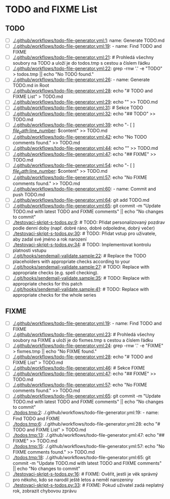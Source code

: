 # TODO and FIXME List

## TODO
- [ ] [./.github/workflows/todo-file-generator.yml:1](./.github/workflows/todo-file-generator.yml#L1): name: Generate TODO.md
- [ ] [./.github/workflows/todo-file-generator.yml:19](./.github/workflows/todo-file-generator.yml#L19):       - name: Find TODO and FIXME
- [ ] [./.github/workflows/todo-file-generator.yml:21](./.github/workflows/todo-file-generator.yml#L21):           # Prohledá všechny soubory na TODO a uloží je do todos.tmp s cestou a číslem řádku
- [ ] [./.github/workflows/todo-file-generator.yml:22](./.github/workflows/todo-file-generator.yml#L22):           grep -rnw '.' -e "TODO" > todos.tmp || echo "No TODO found."
- [ ] [./.github/workflows/todo-file-generator.yml:26](./.github/workflows/todo-file-generator.yml#L26):       - name: Generate TODO.md in Root
- [ ] [./.github/workflows/todo-file-generator.yml:28](./.github/workflows/todo-file-generator.yml#L28):           echo "# TODO and FIXME List" > TODO.md
- [ ] [./.github/workflows/todo-file-generator.yml:29](./.github/workflows/todo-file-generator.yml#L29):           echo "" >> TODO.md
- [ ] [./.github/workflows/todo-file-generator.yml:31](./.github/workflows/todo-file-generator.yml#L31):           # Sekce TODO
- [ ] [./.github/workflows/todo-file-generator.yml:32](./.github/workflows/todo-file-generator.yml#L32):           echo "## TODO" >> TODO.md
- [ ] [./.github/workflows/todo-file-generator.yml:39](./.github/workflows/todo-file-generator.yml#L39):               echo "- [ ] [$file_path:$line_number]($file_path#L$line_number): $content" >> TODO.md
- [ ] [./.github/workflows/todo-file-generator.yml:42](./.github/workflows/todo-file-generator.yml#L42):             echo "No TODO comments found." >> TODO.md
- [ ] [./.github/workflows/todo-file-generator.yml:44](./.github/workflows/todo-file-generator.yml#L44):           echo "" >> TODO.md
- [ ] [./.github/workflows/todo-file-generator.yml:47](./.github/workflows/todo-file-generator.yml#L47):           echo "## FIXME" >> TODO.md
- [ ] [./.github/workflows/todo-file-generator.yml:54](./.github/workflows/todo-file-generator.yml#L54):               echo "- [ ] [$file_path:$line_number]($file_path#L$line_number): $content" >> TODO.md
- [ ] [./.github/workflows/todo-file-generator.yml:57](./.github/workflows/todo-file-generator.yml#L57):             echo "No FIXME comments found." >> TODO.md
- [ ] [./.github/workflows/todo-file-generator.yml:60](./.github/workflows/todo-file-generator.yml#L60):       - name: Commit and push TODO.md
- [ ] [./.github/workflows/todo-file-generator.yml:64](./.github/workflows/todo-file-generator.yml#L64):           git add TODO.md
- [ ] [./.github/workflows/todo-file-generator.yml:65](./.github/workflows/todo-file-generator.yml#L65):           git commit -m "Update TODO.md with latest TODO and FIXME comments" || echo "No changes to commit"
- [ ] [./testovaci-skript-s-todos.py:9](./testovaci-skript-s-todos.py#L9):     # TODO: Přidat personalizovaný pozdrav podle denní doby (např. dobré ráno, dobré odpoledne, dobrý večer)
- [ ] [./testovaci-skript-s-todos.py:30](./testovaci-skript-s-todos.py#L30):     # TODO: Přidat vstup pro uživatele, aby zadal své jméno a rok narození
- [ ] [./testovaci-skript-s-todos.py:34](./testovaci-skript-s-todos.py#L34):     # TODO: Implementovat kontrolu platnosti vstupu
- [ ] [./.git/hooks/sendemail-validate.sample:22](./.git/hooks/sendemail-validate.sample#L22): # Replace the TODO placeholders with appropriate checks according to your
- [ ] [./.git/hooks/sendemail-validate.sample:27](./.git/hooks/sendemail-validate.sample#L27): 	# TODO: Replace with appropriate checks (e.g. spell checking).
- [ ] [./.git/hooks/sendemail-validate.sample:35](./.git/hooks/sendemail-validate.sample#L35): 	# TODO: Replace with appropriate checks for this patch
- [ ] [./.git/hooks/sendemail-validate.sample:41](./.git/hooks/sendemail-validate.sample#L41): 	# TODO: Replace with appropriate checks for the whole series

## FIXME
- [ ] [./.github/workflows/todo-file-generator.yml:19](./.github/workflows/todo-file-generator.yml#L19):       - name: Find TODO and FIXME
- [ ] [./.github/workflows/todo-file-generator.yml:23](./.github/workflows/todo-file-generator.yml#L23):           # Prohledá všechny soubory na FIXME a uloží je do fixmes.tmp s cestou a číslem řádku
- [ ] [./.github/workflows/todo-file-generator.yml:24](./.github/workflows/todo-file-generator.yml#L24):           grep -rnw '.' -e "FIXME" > fixmes.tmp || echo "No FIXME found."
- [ ] [./.github/workflows/todo-file-generator.yml:28](./.github/workflows/todo-file-generator.yml#L28):           echo "# TODO and FIXME List" > TODO.md
- [ ] [./.github/workflows/todo-file-generator.yml:46](./.github/workflows/todo-file-generator.yml#L46):           # Sekce FIXME
- [ ] [./.github/workflows/todo-file-generator.yml:47](./.github/workflows/todo-file-generator.yml#L47):           echo "## FIXME" >> TODO.md
- [ ] [./.github/workflows/todo-file-generator.yml:57](./.github/workflows/todo-file-generator.yml#L57):             echo "No FIXME comments found." >> TODO.md
- [ ] [./.github/workflows/todo-file-generator.yml:65](./.github/workflows/todo-file-generator.yml#L65):           git commit -m "Update TODO.md with latest TODO and FIXME comments" || echo "No changes to commit"
- [ ] [./todos.tmp:2](./todos.tmp#L2): ./.github/workflows/todo-file-generator.yml:19:      - name: Find TODO and FIXME
- [ ] [./todos.tmp:6](./todos.tmp#L6): ./.github/workflows/todo-file-generator.yml:28:          echo "# TODO and FIXME List" > TODO.md
- [ ] [./todos.tmp:13](./todos.tmp#L13): ./.github/workflows/todo-file-generator.yml:47:          echo "## FIXME" >> TODO.md
- [ ] [./todos.tmp:15](./todos.tmp#L15): ./.github/workflows/todo-file-generator.yml:57:            echo "No FIXME comments found." >> TODO.md
- [ ] [./todos.tmp:18](./todos.tmp#L18): ./.github/workflows/todo-file-generator.yml:65:          git commit -m "Update TODO.md with latest TODO and FIXME comments" || echo "No changes to commit"
- [ ] [./testovaci-skript-s-todos.py:16](./testovaci-skript-s-todos.py#L16):     # FIXME: Ověřit, jestli je věk správný pro někoho, kdo se narodil ještě letos a neměl narozeniny
- [ ] [./testovaci-skript-s-todos.py:33](./testovaci-skript-s-todos.py#L33):     # FIXME: Pokud uživatel zadá neplatný rok, zobrazit chybovou zprávu
